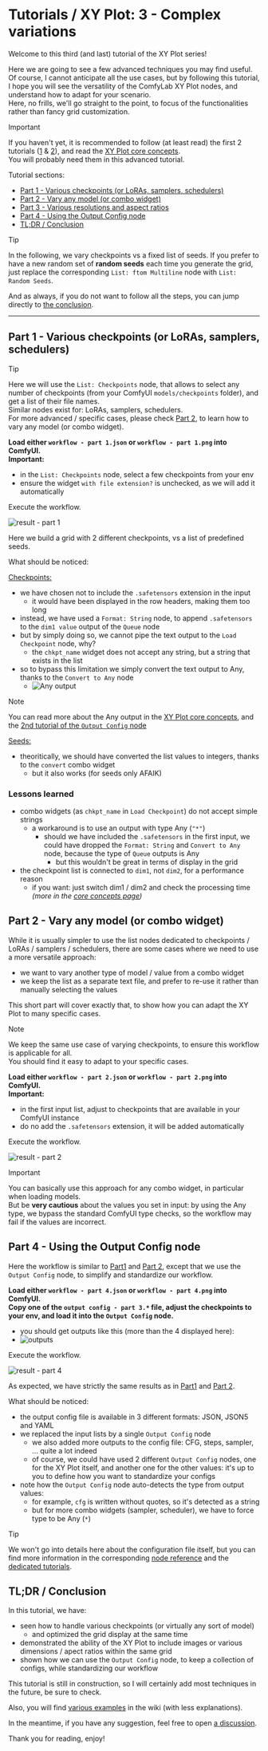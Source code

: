 # Tutorials / XY Plot: 3 - Complex variations

Welcome to this third (and last) tutorial of the XY Plot series!

Here we are going to see a few advanced techniques you may find useful.\
Of course, I cannot anticipate all the use cases, but by following this tutorial, I hope you will see the versatility of the ComfyLab XY Plot nodes, and understand how to adapt for your scenario.\
Here, no frills, we'll go straight to the point, to focus of the functionalities rather than fancy grid customization.

> [!IMPORTANT]
> If you haven't yet, it is recommended to follow (at least read) the first 2 tutorials ([1](../1%20-%20the%20basics/) & [2](../2%20-%20pimp%20my%20grid/)), and read the [XY Plot core concepts](../../../node%20reference/xy%20plot/0%20-%20core%20concepts.md).\
> You will probably need them in this advanced tutorial.

Tutorial sections:

- [Part 1 - Various checkpoints (or LoRAs, samplers, schedulers)](#part-1---various-checkpoints-or-loras-samplers-schedulers)
- [Part 2 - Vary any model (or combo widget)](#part-2---vary-any-model-or-combo-widget)
- [Part 3 - Various resolutions and aspect ratios](#part-3---various-resolutions-and-aspect-ratios)
- [Part 4 - Using the Output Config node](#part-4---using-the-output-config-node)
- [TL;DR / Conclusion](#tldr--conclusion)

> [!TIP]
> In the following, we vary checkpoints vs a fixed list of seeds.
> If you prefer to have a new random set of **random seeds** each time you generate the grid, just replace the corresponding `List: ftom Multiline` node with `List: Random Seeds`.

And as always, if you do not want to follow all the steps, you can jump directly to [the conclusion](#tldr--conclusion).

---

## Part 1 - Various checkpoints (or LoRAs, samplers, schedulers)

> [!TIP]
> Here we will use the `List: Checkpoints` node, that allows to select any number of checkpoints (from your ComfyUI `models/checkpoints` folder), and get a list of their file names.\
> Similar nodes exist for: LoRAs, samplers, schedulers.\
> For more advanced / specific cases, please check [Part 2](#part-2---vary-any-model-or-combo-widget), to learn how to vary any model (or combo widget).

**Load either `workflow - part 1.json` or `workflow - part 1.png` into ComfyUI.**\
**Important:**

- in the `List: Checkpoints` node, select a few checkpoints from your env
- ensure the widget `with file extension?` is unchecked, as we will add it automatically

Execute the workflow.

![result - part 1](./details/result%20-%20part%201.jpg)

Here we build a grid with 2 different checkpoints, vs a list of predefined seeds.

What should be noticed:

<ins>Checkpoints:</ins>

- we have chosen not to include the `.safetensors` extension in the input
  - it would have been displayed in the row headers, making them too long
- instead, we have used a `Format: String` node, to append `.safetensors` to the `dim1 value` output of the `Queue` node
- but by simply doing so, we cannot pipe the text output to the `Load Checkpoint` node, why?
  - the `chkpt_name` widget does not accept any string, but a string that exists in the list
- so to bypass this limitation we simply convert the text output to Any, thanks to the `Convert to Any` node
  - ![Any output](./details/detail%20-%20part%202-%20any.jpg)

> [!NOTE]
> You can read more about the Any output in the [XY Plot core concepts](../../../node%20reference/xy%20plot/0%20-%20core%20concepts.md), and the [2nd tutorial of the `Output Config` node](../../Output%20Config/2%20-%20more%20options)

<ins>Seeds:</ins>

- theoritically, we should have converted the list values to integers, thanks to the `convert` combo widget
  - but it also works (for seeds only AFAIK)

### Lessons learned

- combo widgets (as `chkpt_name` in `Load Checkpoint`) do not accept simple strings
  - a workaround is to use an output with type Any (`"*"`)
    - should we have included the `.safetensors` in the first input, we could have dropped the `Format: String` and `Convert to Any` node, because the type of `Queue` outputs is Any
      - but this wouldn't be great in terms of display in the grid
- the checkpoint list is connected to `dim1`, not `dim2`, for a performance reason
  - if you want: just switch dim1 / dim2 and check the processing time _(more in the [core concepts page](../../../node%20reference/xy%20plot/0%20-%20core%20concepts.md))_

## Part 2 - Vary any model (or combo widget)

While it is usually simpler to use the list nodes dedicated to checkpoints / LoRAs / samplers / schedulers, there are some cases where we need to use a more versatile approach:

- we want to vary another type of model / value from a combo widget
- we keep the list as a separate text file, and prefer to re-use it rather than manually selecting the values

This short part will cover exactly that, to show how you can adapt the XY Plot to many specific cases.

> [!NOTE]
> We keep the same use case of varying checkpoints, to ensure this workflow is applicable for all.\
> You should find it easy to adapt to your specific cases.

**Load either `workflow - part 2.json` or `workflow - part 2.png` into ComfyUI.**\
**Important:**

- in the first input list, adjust to checkpoints that are available in your ComfyUI instance
- do no add the `.safetensors` extension, it will be added automatically

Execute the workflow.

![result - part 2](./details/result%20-%20part%202.jpg)

> [!IMPORTANT]
> You can basically use this approach for any combo widget, in particular when loading models.\
> But be **very cautious** about the values you set in input: by using the Any type, we bypass the standard ComfyUI type checks, so the workflow may fail if the values are incorrect.

## Part 4 - Using the Output Config node

Here the workflow is similar to [Part1](#part-1---various-checkpoints-or-loras-samplers-schedulers) and [Part 2](#part-2---vary-any-model-or-combo-widget), except that we use the `Output Config` node, to simplify and standardize our workflow.

**Load either `workflow - part 4.json` or `workflow - part 4.png` into ComfyUI.**\
**Copy one of the `output config - part 3.*` file, adjust the checkpoints to your env, and load it into the `Output Config` node.**

- you should get outputs like this (more than the 4 displayed here):
- ![outputs](./details/detail%20-%20part%204%20-%20output%20config.jpg)

Execute the workflow.

![result - part 4](./details/result%20-%20part%202.jpg)

As expected, we have strictly the same results as in [Part1](#part-1---various-checkpoints-or-loras-samplers-schedulers) and [Part 2](#part-2---vary-any-model-or-combo-widget).

What should be noticed:

- the output config file is available in 3 different formats: JSON, JSON5 and YAML
- we replaced the input lists by a single `Output Config` node
  - we also added more outputs to the config file: CFG, steps, sampler, ... quite a lot indeed
  - of course, we could have used 2 different `Output Config` nodes, one for the XY Plot itself, and another one for the other values: it's up to you to define how you want to standardize your configs
- note how the `Output Config` node auto-detects the type from output values:
  - for example, `cfg` is written without quotes, so it's detected as a string
  - but for more combo widgets (sampler, scheduler), we have to force type to be Any (`*`)

> [!TIP]
> We won't go into details here about the configuration file itself, but you can find more information in the corresponding [node reference](../../../node%20reference/output%20config.md) and the [dedicated tutorials](../../../tutorials/Output%20Config/).

## TL;DR / Conclusion

In this tutorial, we have:

- seen how to handle various checkpoints (or virtually any sort of model)
  - and optimized the grid display at the same time
- demonstrated the ability of the XY Plot to include images or various dimensions / apect ratios within the same grid
- shown how we can use the `Output Config` node, to keep a collection of configs, while standardizing our workflow

This tutorial is still in construction, so I will certainly add most techniques in the future, be sure to check.

Also, you will find [various examples](../../../examples/) in the wiki (with less explanations).

In the meantime, if you have any suggestion, feel free to open [a discussion](https://github.com/bugltd/ComfyLab-Pack/discussions).

Thank you for reading, enjoy!
